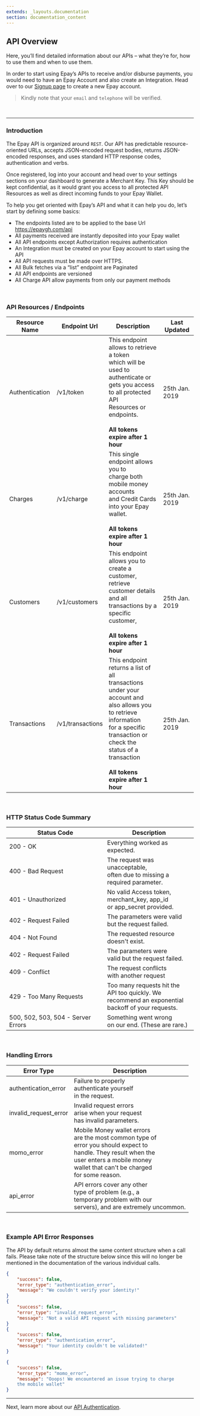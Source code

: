 ```yaml
---
extends: _layouts.documentation
section: documentation_content
---
```


## API Overview
Here, you’ll find detailed information about our APIs – what they’re for, how to use them and when to use them.

In order to start using Epay’s APIs to receive and/or disburse payments, you would need to have an Epay Account and 
also create an Integration. Head over to our [Signup page](https://epaygh.com/register) to create a new Epay account.

> Kindly note that your `email` and `telephone` will be verified.

<br>

-------

### Introduction
The Epay API is organized around `REST`. Our API has predictable resource-oriented URLs, accepts JSON-encoded request bodies, returns JSON-encoded responses, and uses standard HTTP response codes, authentication and verbs.

Once registered, log into your account and head over to your settings sections on your dashboard to generate a Merchant Key. This Key should be kept confidential, as it would grant you access to all protected API Resources as well as direct incoming funds to your Epay Wallet.

To help you get oriented with Epay’s API and what it can help you do, let’s start by defining some basics:
- The endpoints listed are to be applied to the base Url https://epaygh.com/api
- All payments received are instantly deposited into your Epay wallet
- All API endpoints except Authorization requires authentication
- An Integration must be created on your Epay account to start using the API
- All API requests must be made over HTTPS.
- All Bulk fetches via a “list” endpoint are Paginated
- All API endpoints are versioned
- All Charge API allow payments from only our payment methods

<br>


### API Resources / Endpoints
<div class="overflow-y-auto scrollbar-w-2 scrollbar-track-grey-lighter scrollbar-thumb-rounded scrollbar-thumb-grey scrolling-touch">
    <table class="w-full text-left table-collapse">
    <thead>
        <tr>
        <th class="text-sm font-semibold text-grey-darker p-2 bg-grey-lighter">Resource Name</th>
        <th class="text-sm font-semibold text-grey-darker p-2 bg-grey-lighter">Endpoint Url</th>
        <th class="text-sm font-semibold text-grey-darker p-2 bg-grey-lighter">Description</th>
        <th class="text-sm font-semibold text-grey-darker p-2 bg-grey-lighter">Last Updated</th>
        </tr>
    </thead>
    <tbody class="align-baseline">
        <tr>
            <td class="p-2 border-t border-grey-light font-mono text-sm text-grey-darkest whitespace-no-wrap">
                Authentication
            </td>
            <td class="p-2 border-t border-grey-light bg-grey-lighter font-mono text-sm text-blue-lighter whitespace-no-wrap">
                /v1/token
            </td>
            <td class="p-2 border-t border-grey-light font-mono text-sm text-grey-darkest whitespace-no-wrap">
                This endpoint allows to retrieve a token <br> 
                which will be used to authenticate or <br>
                gets you access to all protected API <br> 
                Resources or endpoints. <br><br>
                <b>All tokens expire after 1 hour</b> 
            </td>
            <td class="p-2 border-t border-grey-light font-mono text-sm text-purple-dark whitespace-no-wrap">
                25th Jan. 2019
            </td>
        </tr>
         <tr>
            <td class="p-2 border-t border-grey-light font-mono text-sm text-grey-darkest whitespace-no-wrap">
                Charges
            </td>
            <td class="p-2 border-t border-grey-light bg-grey-lighter font-mono text-sm text-blue-lighter whitespace-no-wrap">
                /v1/charge
            </td>
            <td class="p-2 border-t border-grey-light font-mono text-sm text-grey-darkest whitespace-no-wrap">
                This single endpoint allows you to  <br> 
                charge both mobile money accounts<br> 
                and Credit Cards into your Epay wallet. <br><br>
                <b>All tokens expire after 1 hour</b> 
            </td>
            <td class="p-2 border-t border-grey-light font-mono text-sm text-purple-dark whitespace-no-wrap">
                25th Jan. 2019
            </td>
        </tr>
        <tr>
         <tr>
            <td class="p-2 border-t border-grey-light font-mono text-sm text-grey-darkest whitespace-no-wrap">
                Customers
            </td>
            <td class="p-2 border-t border-grey-light bg-grey-lighter font-mono text-sm text-blue-lighter whitespace-no-wrap">
                /v1/customers
            </td>
            <td class="p-2 border-t border-grey-light font-mono text-sm text-grey-darkest whitespace-no-wrap">
                This endpoint allows you to create a  <br> 
                customer, retrieve customer details  <br>
                and all transactions by a specific customer, <br><br>
                <b>All tokens expire after 1 hour</b> 
            </td>
            <td class="p-2 border-t border-grey-light font-mono text-sm text-purple-dark whitespace-no-wrap">
                25th Jan. 2019
            </td>
        </tr>
         <tr>
            <td class="p-2 border-t border-grey-light font-mono text-sm text-grey-darkest whitespace-no-wrap">
                Transactions
            </td>
            <td class="p-2 border-t border-grey-light bg-grey-lighter font-mono text-sm text-blue-lighter whitespace-no-wrap">
                /v1/transactions
            </td>
            <td class="p-2 border-t border-grey-light font-mono text-sm text-grey-darkest whitespace-no-wrap">
                This endpoint returns a list of all  <br> 
                transactions under your account and  <br>
                also allows you to retrieve information <br>
                for a specific transaction or check the <br>
                status of a transaction <br><br>
                <b>All tokens expire after 1 hour</b> 
            </td>
            <td class="p-2 border-t border-grey-light font-mono text-sm text-purple-dark whitespace-no-wrap">
                25th Jan. 2019
            </td>
        </tr>
    </tbody>
    </table>
</div>


<br>

### HTTP Status Code Summary 
<div class="overflow-y-auto scrollbar-w-2 scrollbar-track-grey-lighter scrollbar-thumb-rounded scrollbar-thumb-grey scrolling-touch">
    <table class="w-full text-left table-collapse">
    <thead>
        <tr>
        <th class="text-sm font-semibold text-grey-darker p-2 bg-grey-lighter">Status Code</th>
        <th class="text-sm font-semibold text-grey-darker p-2 bg-grey-lighter">Description</th>
        </tr>
    </thead>
    <tbody class="align-baseline">
        <tr>
            <td class="p-2 border-t border-grey-light font-mono text-sm text-grey-darkest whitespace-no-wrap">
                200 - OK	
            </td>
            <td class="p-2 border-t border-grey-light bg-grey-lighter font-mono text-sm text-blue-lighter whitespace-no-wrap">
                Everything worked as expected.
            </td>
        </tr>
         <tr>
            <td class="p-2 border-t border-grey-light font-mono text-sm text-grey-darkest whitespace-no-wrap">
                400 - Bad Request
            </td>
            <td class="p-2 border-t border-grey-light bg-grey-lighter font-mono text-sm text-blue-lighter whitespace-no-wrap">
                The request was unacceptable,<br> 
                often due to missing a <br> 
                required parameter.
            </td>
        </tr>
        <tr>
         <tr>
            <td class="p-2 border-t border-grey-light font-mono text-sm text-grey-darkest whitespace-no-wrap">
                401 - Unauthorized	
            </td>
            <td class="p-2 border-t border-grey-light bg-grey-lighter font-mono text-sm text-blue-lighter whitespace-no-wrap">
                No valid Access token, <br> 
                merchant_key, app_id  <br> 
                or app_secret provided.
            </td>
        </tr>
         <tr>
            <td class="p-2 border-t border-grey-light font-mono text-sm text-grey-darkest whitespace-no-wrap">
                402 - Request Failed
            </td>
            <td class="p-2 border-t border-grey-light bg-grey-lighter font-mono text-sm text-blue-lighter whitespace-no-wrap">
               The parameters were valid <br>  
               but the request failed.
            </td>
        </tr>
        <tr>
         <tr>
            <td class="p-2 border-t border-grey-light font-mono text-sm text-grey-darkest whitespace-no-wrap">
                404 - Not Found	
            </td>
            <td class="p-2 border-t border-grey-light bg-grey-lighter font-mono text-sm text-blue-lighter whitespace-no-wrap">
                The requested resource  <br> 
                doesn't exist.
            </td>
        </tr>
         <tr>
            <td class="p-2 border-t border-grey-light font-mono text-sm text-grey-darkest whitespace-no-wrap">
                402 - Request Failed
            </td>
            <td class="p-2 border-t border-grey-light bg-grey-lighter font-mono text-sm text-blue-lighter whitespace-no-wrap">
               The parameters were  <br> 
               valid but the request failed.
            </td>
        </tr>
        <tr>
         <tr>
            <td class="p-2 border-t border-grey-light font-mono text-sm text-grey-darkest whitespace-no-wrap">
                409 - Conflict
            </td>
            <td class="p-2 border-t border-grey-light bg-grey-lighter font-mono text-sm text-blue-lighter whitespace-no-wrap">
                The request conflicts  <br> 
                with another request
            </td>
        </tr>
         <tr>
            <td class="p-2 border-t border-grey-light font-mono text-sm text-grey-darkest whitespace-no-wrap">
                429 - Too Many Requests
            </td>
            <td class="p-2 border-t border-grey-light bg-grey-lighter font-mono text-sm text-blue-lighter whitespace-no-wrap">
               Too many requests hit the  <br> 
               API too quickly. We  <br> 
               recommend an exponential  <br> 
               backoff of your requests.
            </td>
        </tr>
        <tr>
         <tr>
            <td class="p-2 border-t border-grey-light font-mono text-sm text-grey-darkest whitespace-no-wrap">
                500, 502, 503, 504 - Server Errors	
            </td>
            <td class="p-2 border-t border-grey-light bg-grey-lighter font-mono text-sm text-blue-lighter whitespace-no-wrap">
                Something went wrong  <br> 
                on our end. (These are rare.)
            </td>
        </tr>
    </tbody>
    </table>
</div>

<br>

### Handling Errors
<div class="overflow-y-auto scrollbar-w-2 scrollbar-track-grey-lighter scrollbar-thumb-rounded scrollbar-thumb-grey scrolling-touch">
    <table class="w-full text-left table-collapse">
    <thead>
        <tr>
        <th class="text-sm font-semibold text-grey-darker p-2 bg-grey-lighter">Error Type</th>
        <th class="text-sm font-semibold text-grey-darker p-2 bg-grey-lighter">Description</th>
        </tr>
    </thead>
    <tbody class="align-baseline">
        <tr>
            <td class="p-2 border-t border-grey-light font-mono text-sm text-grey-darkest whitespace-no-wrap">
                authentication_error
            </td>
            <td class="p-2 border-t border-grey-light bg-grey-lighter font-mono text-sm text-blue-lighter whitespace-no-wrap">
                Failure to properly  <br> 
                authenticate yourself  <br> 
                in the request.
            </td>
        </tr>
         <tr>
            <td class="p-2 border-t border-grey-light font-mono text-sm text-grey-darkest whitespace-no-wrap">
                invalid_request_error
            </td>
            <td class="p-2 border-t border-grey-light bg-grey-lighter font-mono text-sm text-blue-lighter whitespace-no-wrap">
                Invalid request errors  <br> 
                arise when your request  <br> 
                has invalid parameters.
            </td>
        </tr>
        <tr>
         <tr>
            <td class="p-2 border-t border-grey-light font-mono text-sm text-grey-darkest whitespace-no-wrap">
                momo_error
            </td>
            <td class="p-2 border-t border-grey-light bg-grey-lighter font-mono text-sm text-blue-lighter whitespace-no-wrap">
                Mobile Money wallet errors  <br> 
                are the most common type of  <br> 
                error you should expect to  <br> 
                handle. They result when the  <br> 
                user enters a mobile money  <br> 
                wallet that can't be charged  <br> 
                for some reason.
            </td>
        </tr>
         <tr>
            <td class="p-2 border-t border-grey-light font-mono text-sm text-grey-darkest whitespace-no-wrap">
                api_error
            </td>
            <td class="p-2 border-t border-grey-light bg-grey-lighter font-mono text-sm text-blue-lighter whitespace-no-wrap">
                API errors cover any other  <br> 
                type of problem (e.g., a  <br> 
                temporary problem with our  <br> 
                servers), and are extremely uncommon.
            </td>
        </tr>
    </tbody>
    </table>
</div>


<br>


### Example API Error Responses
The API by default returns almost the same content structure when a call fails. Please take note of the structure below since this will no longer be mentioned in the documentation of the various individual calls.

```json
{
    "success": false,
    "error_type": "authentication_error",
    "message": "We couldn't verify your identity!"
}
{
    "success": false,
    "error_type": "invalid_request_error",
    "message": "Not a valid API request with missing parameters"
}
{
    "success": false,
    "error_type": "authentication_error",
    "message": "Your identity couldn't be validated!"
}

{
    "success": false,
    "error_type": "momo_error",
    "message": "Ooops! We encountered an issue trying to charge 
    the mobile wallet"
}

```

----------
Next, learn more about our [API Authentication](/docs/api-reference-authentication).
